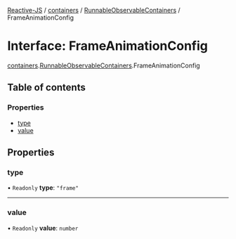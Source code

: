 [Reactive-JS](../README.md) / [containers](../modules/containers.md) / [RunnableObservableContainers](../modules/containers.RunnableObservableContainers.md) / FrameAnimationConfig

# Interface: FrameAnimationConfig

[containers](../modules/containers.md).[RunnableObservableContainers](../modules/containers.RunnableObservableContainers.md).FrameAnimationConfig

## Table of contents

### Properties

- [type](containers.RunnableObservableContainers.FrameAnimationConfig.md#type)
- [value](containers.RunnableObservableContainers.FrameAnimationConfig.md#value)

## Properties

### type

• `Readonly` **type**: ``"frame"``

___

### value

• `Readonly` **value**: `number`
